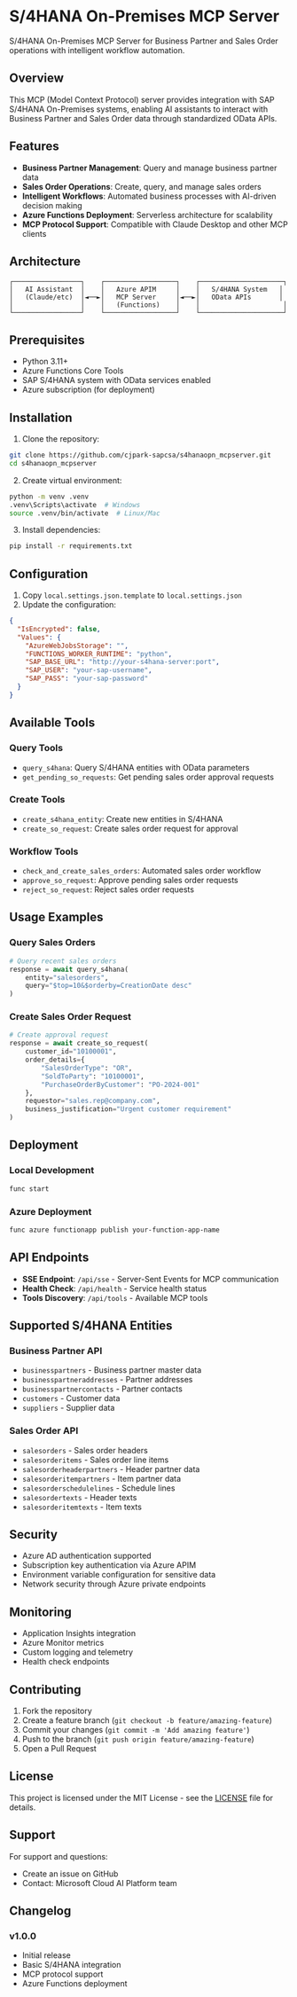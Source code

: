 # S/4HANA On-Premises MCP Server

S/4HANA On-Premises MCP Server for Business Partner and Sales Order operations with intelligent workflow automation.

## Overview

This MCP (Model Context Protocol) server provides integration with SAP S/4HANA On-Premises systems, enabling AI assistants to interact with Business Partner and Sales Order data through standardized OData APIs.

## Features

- **Business Partner Management**: Query and manage business partner data
- **Sales Order Operations**: Create, query, and manage sales orders
- **Intelligent Workflows**: Automated business processes with AI-driven decision making
- **Azure Functions Deployment**: Serverless architecture for scalability
- **MCP Protocol Support**: Compatible with Claude Desktop and other MCP clients

## Architecture

```
┌─────────────────┐    ┌──────────────────┐    ┌─────────────────────┐
│   AI Assistant  │    │   Azure APIM     │    │   S/4HANA System   │
│   (Claude/etc)  │◄──►│   MCP Server     │◄──►│   OData APIs       │
│                 │    │   (Functions)    │    │                     │
└─────────────────┘    └──────────────────┘    └─────────────────────┘
```

## Prerequisites

- Python 3.11+
- Azure Functions Core Tools
- SAP S/4HANA system with OData services enabled
- Azure subscription (for deployment)

## Installation

1. Clone the repository:
```bash
git clone https://github.com/cjpark-sapcsa/s4hanaopn_mcpserver.git
cd s4hanaopn_mcpserver
```

2. Create virtual environment:
```bash
python -m venv .venv
.venv\Scripts\activate  # Windows
source .venv/bin/activate  # Linux/Mac
```

3. Install dependencies:
```bash
pip install -r requirements.txt
```

## Configuration

1. Copy `local.settings.json.template` to `local.settings.json`
2. Update the configuration:

```json
{
  "IsEncrypted": false,
  "Values": {
    "AzureWebJobsStorage": "",
    "FUNCTIONS_WORKER_RUNTIME": "python",
    "SAP_BASE_URL": "http://your-s4hana-server:port",
    "SAP_USER": "your-sap-username",
    "SAP_PASS": "your-sap-password"
  }
}
```

## Available Tools

### Query Tools
- `query_s4hana`: Query S/4HANA entities with OData parameters
- `get_pending_so_requests`: Get pending sales order approval requests

### Create Tools  
- `create_s4hana_entity`: Create new entities in S/4HANA
- `create_so_request`: Create sales order request for approval

### Workflow Tools
- `check_and_create_sales_orders`: Automated sales order workflow
- `approve_so_request`: Approve pending sales order requests
- `reject_so_request`: Reject sales order requests

## Usage Examples

### Query Sales Orders
```python
# Query recent sales orders
response = await query_s4hana(
    entity="salesorders",
    query="$top=10&$orderby=CreationDate desc"
)
```

### Create Sales Order Request
```python
# Create approval request
response = await create_so_request(
    customer_id="10100001",
    order_details={
        "SalesOrderType": "OR",
        "SoldToParty": "10100001",
        "PurchaseOrderByCustomer": "PO-2024-001"
    },
    requestor="sales.rep@company.com",
    business_justification="Urgent customer requirement"
)
```

## Deployment

### Local Development
```bash
func start
```

### Azure Deployment
```bash
func azure functionapp publish your-function-app-name
```

## API Endpoints

- **SSE Endpoint**: `/api/sse` - Server-Sent Events for MCP communication
- **Health Check**: `/api/health` - Service health status
- **Tools Discovery**: `/api/tools` - Available MCP tools

## Supported S/4HANA Entities

### Business Partner API
- `businesspartners` - Business partner master data
- `businesspartneraddresses` - Partner addresses
- `businesspartnercontacts` - Partner contacts
- `customers` - Customer data
- `suppliers` - Supplier data

### Sales Order API
- `salesorders` - Sales order headers
- `salesorderitems` - Sales order line items
- `salesorderheaderpartners` - Header partner data
- `salesorderitempartners` - Item partner data
- `salesorderschedulelines` - Schedule lines
- `salesordertexts` - Header texts
- `salesorderitemtexts` - Item texts

## Security

- Azure AD authentication supported
- Subscription key authentication via Azure APIM
- Environment variable configuration for sensitive data
- Network security through Azure private endpoints

## Monitoring

- Application Insights integration
- Azure Monitor metrics
- Custom logging and telemetry
- Health check endpoints

## Contributing

1. Fork the repository
2. Create a feature branch (`git checkout -b feature/amazing-feature`)
3. Commit your changes (`git commit -m 'Add amazing feature'`)
4. Push to the branch (`git push origin feature/amazing-feature`)
5. Open a Pull Request

## License

This project is licensed under the MIT License - see the [LICENSE](LICENSE) file for details.

## Support

For support and questions:
- Create an issue on GitHub
- Contact: Microsoft Cloud AI Platform team

## Changelog

### v1.0.0
- Initial release
- Basic S/4HANA integration
- MCP protocol support
- Azure Functions deployment
